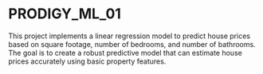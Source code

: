 # PRODIGY_ML_01
This project implements a linear regression model to predict house prices based on square footage, number of bedrooms, and number of bathrooms. The goal is to create a robust predictive model that can estimate house prices accurately using basic property features.
